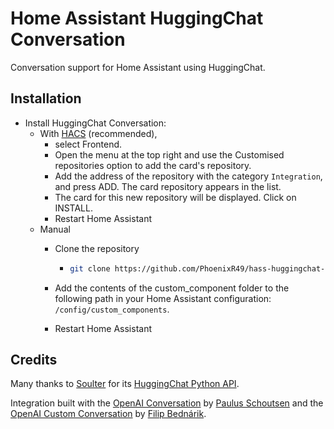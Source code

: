 # Home Assistant HuggingChat Conversation

Conversation support for Home Assistant using HuggingChat.

## Installation

- Install HuggingChat Conversation:
  - With [HACS](https://hacs.xyz) (recommended),
    - select Frontend.
    - Open the menu at the top right and use the Customised repositories option to add the card's repository.
    - Add the address of the repository with the category `Integration`, and press ADD. The card repository appears in the list.
    - The card for this new repository will be displayed. Click on INSTALL.
    - Restart Home Assistant
  - Manual
    - Clone the repository

      - ```bash
        git clone https://github.com/PhoenixR49/hass-huggingchat-conversation
        ```

    - Add the contents of the custom_component folder to the following path in your Home Assistant configuration: `/config/custom_components`.
    - Restart Home Assistant

## Credits

Many thanks to [Soulter](https://github.com/Soulter) for its [HuggingChat Python API](https://github.com/Soulter/hugging-chat-api).

Integration built with the [OpenAI Conversation](https://github.com/home-assistant/core/blob/dev/homeassistant/components/openai_conversation) by [Paulus Schoutsen](https://github.com/balloob) and the [OpenAI Custom Conversation](https://github.com/drndos/hass-openai-custom-conversation) by [Filip Bednárik](https://github.com/drndos/).
